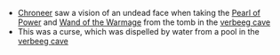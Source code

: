 - [Chroneer](/pages/chroneer) saw a vision of an undead face when taking the [Pearl of Power](/pages/pearl-of-power) and [Wand of the Warmage](/pages/wand-of-the-warmage) from the tomb in the [verbeeg cave](/pages/verbeeg-cave)
- This was a curse, which was dispelled by water from a pool in the [verbeeg cave](/pages/verbeeg-cave)

